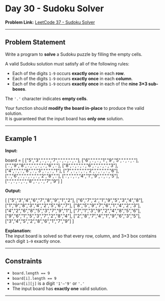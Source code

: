 # Day 30 - Sudoku Solver

**Problem Link:** [LeetCode 37 - Sudoku Solver](https://leetcode.com/problems/sudoku-solver/)

---

## Problem Statement

Write a program to **solve** a Sudoku puzzle by filling the empty cells.

A valid Sudoku solution must satisfy all of the following rules:

- Each of the digits `1-9` occurs **exactly once** in each **row**.  
- Each of the digits `1-9` occurs **exactly once** in each **column**.  
- Each of the digits `1-9` occurs **exactly once** in each of the **nine 3×3 sub-boxes**.  

The `'.'` character indicates **empty cells**.

Your function should **modify the board in-place** to produce the valid solution.  
It is guaranteed that the input board has **only one** solution.

---

## Example 1

**Input:**

board = [
["5","3",".",".","7",".",".",".","."],
["6",".",".","1","9","5",".",".","."],
[".","9","8",".",".",".",".","6","."],
["8",".",".",".","6",".",".",".","3"],
["4",".",".","8",".","3",".",".","1"],
["7",".",".",".","2",".",".",".","6"],
[".","6",".",".",".",".","2","8","."],
[".",".",".","4","1","9",".",".","5"],
[".",".",".",".","8",".",".","7","9"]
]


**Output:**


[
["5","3","4","6","7","8","9","1","2"],
["6","7","2","1","9","5","3","4","8"],
["1","9","8","3","4","2","5","6","7"],
["8","5","9","7","6","1","4","2","3"],
["4","2","6","8","5","3","7","9","1"],
["7","1","3","9","2","4","8","5","6"],
["9","6","1","5","3","7","2","8","4"],
["2","8","7","4","1","9","6","3","5"],
["3","4","5","2","8","6","1","7","9"]
]


**Explanation:**  
The input board is solved so that every row, column, and 3×3 box contains each digit `1–9` exactly once.

---

## Constraints

- `board.length == 9`  
- `board[i].length == 9`  
- `board[i][j]` is a digit `'1'–'9'` or `'.'`  
- The input board has **exactly one** valid solution.

---

